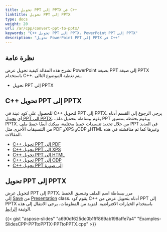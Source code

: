```yaml
---
title: تحويل PPT إلى PPTX في C++
linktitle: تحويل PPT إلى PPTX
type: docs
weight: 20
url: /ar/cpp/convert-ppt-to-pptx/
keywords: "C++ تحويل PPT إلى PPTX، PowerPoint PPT إلى PPTX"
description: "تحويل PowerPoint PPT إلى PPTX في C++"
---
```


## **نظرة عامة**

تشرح هذه المقالة كيفية تحويل عرض PowerPoint بصيغة PPT إلى صيغة PPTX باستخدام C++. يتم تغطية الموضوع التالي.

- تحويل PPT إلى PPTX

## **C++ تحويل PPT إلى PPTX**

للحصول على كود عينة في C++ لتحويل PPT إلى PPTX، يرجى الرجوع إلى القسم أدناه أي [تحويل PPT إلى PPTX](#convert-ppt-to-pptx). يقوم ببساطة بتحميل ملف PPT ويقوم بحفظه بتنسيق PPTX. من خلال تحديد تنسيقات حفظ مختلفة، يمكنك أيضًا حفظ ملف PPT في العديد من التنسيقات الأخرى مثل PDF وXPS وODP وHTML وغيرها كما تم مناقشته في هذه المقالات.

- [C++ تحويل PPT إلى PDF](https://docs.aspose.com/slides/cpp/convert-powerpoint-to-pdf/)
- [C++ تحويل PPT إلى XPS](https://docs.aspose.com/slides/cpp/convert-powerpoint-to-xps/)
- [C++ تحويل PPT إلى HTML](https://docs.aspose.com/slides/cpp/convert-powerpoint-to-html/)
- [C++ تحويل PPT إلى ODP](https://docs.aspose.com/slides/cpp/save-presentation/)
- [C++ تحويل PPT إلى صورة](https://docs.aspose.com/slides/cpp/convert-powerpoint-to-png/)

## **تحويل PPT إلى PPTX**
لتحويل عرض PPT إلى PPTX، مرر ببساطة اسم الملف وتنسيق الحفظ إلى [Save](https://reference.aspose.com/slides/net/aspose.slides/presentation/methods/save/index) من [Presentation](https://reference.aspose.com/slides/net/aspose.slides/presentation) class. يقوم كود C++ أدناه بتحويل عرض من PPT إلى PPTX باستخدام الخيارات الافتراضية. لمزيد من المعلومات، يرجى الانتقال إلى هذه الوثيقة [الرابط](/slides/ar/cpp/different-file-formats-and-conversions/#differentfileformatsandconversions-ppttopptxconversion).



{{< gist "aspose-slides" "a690df625dc0b1fff869ab198affe7a4" "Examples-SlidesCPP-PPTtoPPTX-PPTtoPPTX.cpp" >}}